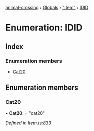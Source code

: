[animal-crossing](../README.md) › [Globals](../globals.md) › ["Item"](../modules/_item_.md) › [IDID](_item_.idid.md)

# Enumeration: IDID

## Index

### Enumeration members

* [Cat20](_item_.idid.md#cat20)

## Enumeration members

###  Cat20

• **Cat20**: = "cat20"

*Defined in [Item.ts:833](https://github.com/Norviah/animal-crossing/blob/2c80bbc/module/types/Item.ts#L833)*

